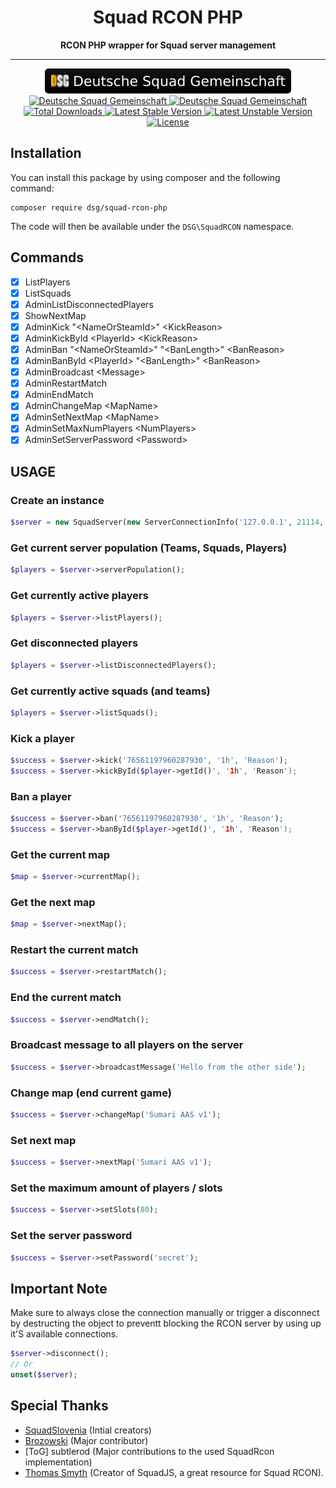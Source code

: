 <div align="center">
    <h1>Squad RCON PHP</h1>
    <b>RCON PHP wrapper for Squad server management</b>
    <hr>
    <a href="https://dsg-gaming.de">
        <img alt="Deutsche Squad Gemeinschaft" src="https://raw.githubusercontent.com/Deutsche-Squad-Gemeinschaft/battlemetrics-php/master/dsg-badge.svg">
    </a>
    <a href="https://github.com/Deutsche-Squad-Gemeinschaft/squad-rcon-php/actions">
        <img alt="Deutsche Squad Gemeinschaft" src="https://github.com/Deutsche-Squad-Gemeinschaft/squad-rcon-php/workflows/CI/badge.svg">
    </a>
    <a href="https://codecov.io/gh/Deutsche-Squad-Gemeinschaft/squad-rcon-php">
        <img alt="Deutsche Squad Gemeinschaft" src="https://codecov.io/gh/Deutsche-Squad-Gemeinschaft/squad-rcon-php/branch/master/graph/badge.svg">
    </a>
    <a href="https://packagist.org/packages/dsg/squad-rcon-php">
        <img alt="Total Downloads" src="https://poser.pugx.org/dsg/squad-rcon-php/downloads.png">
    </a>
    <a href="https://packagist.org/packages/dsg/squad-rcon-php">
        <img alt="Latest Stable Version" src="https://poser.pugx.org/dsg/squad-rcon-php/v/stable">
    </a>
    <a href="https://packagist.org/packages/dsg/squad-rcon-php">
        <img alt="Latest Unstable Version" src="https://poser.pugx.org/dsg/squad-rcon-php/v/unstable">
    </a>
    <a href="https://packagist.org/packages/dsg/squad-rcon-php">
        <img alt="License" src="https://poser.pugx.org/dsg/squad-rcon-php/license">
    </a>
</div>

## Installation

You can install this package by using composer and the following command:
```
composer require dsg/squad-rcon-php
```

The code will then be available under the `DSG\SquadRCON` namespace.

## Commands

* [x] ListPlayers
* [x] ListSquads
* [x] AdminListDisconnectedPlayers
* [x] ShowNextMap
* [x] AdminKick "\<NameOrSteamId\>" \<KickReason\>
* [x] AdminKickById \<PlayerId\> \<KickReason\>
* [x] AdminBan "\<NameOrSteamId\>" "\<BanLength\>" \<BanReason\>
* [x] AdminBanById \<PlayerId\> "\<BanLength\>" \<BanReason\>
* [x] AdminBroadcast \<Message\>
* [x] AdminRestartMatch
* [x] AdminEndMatch
* [x] AdminChangeMap \<MapName\>
* [x] AdminSetNextMap \<MapName\>
* [x] AdminSetMaxNumPlayers \<NumPlayers\>
* [x] AdminSetServerPassword \<Password\>

## USAGE

### Create an instance
```php
$server = new SquadServer(new ServerConnectionInfo('127.0.0.1', 21114, 'YourRconPassword'));
```

### Get current server population (Teams, Squads, Players)
```php
$players = $server->serverPopulation();
```

### Get currently active players
```php
$players = $server->listPlayers();
```

### Get disconnected players
```php
$players = $server->listDisconnectedPlayers();
```

### Get currently active squads (and teams)
```php
$players = $server->listSquads();
```

### Kick a player
```php
$success = $server->kick('76561197960287930', '1h', 'Reason');
$success = $server->kickById($player->getId()', '1h', 'Reason');
```

### Ban a player
```php
$success = $server->ban('76561197960287930', '1h', 'Reason');
$success = $server->banById($player->getId()', '1h', 'Reason');
```

### Get the current map
```php
$map = $server->currentMap();
```

### Get the next map
```php
$map = $server->nextMap();
```

### Restart the current match
```php
$success = $server->restartMatch();
```

### End the current match
```php
$success = $server->endMatch();
```

### Broadcast message to all players on the server
```php
$success = $server->broadcastMessage('Hello from the other side');
```

### Change map (end current game)
```php
$success = $server->changeMap('Sumari AAS v1');
```

### Set next map
```php
$success = $server->nextMap('Sumari AAS v1');
```

### Set the maximum amount of players / slots
```php
$success = $server->setSlots(80);
```

### Set the server password
```php
$success = $server->setPassword('secret');
```

## Important Note
Make sure to always close the connection manually or trigger a disconnect by destructing the object to preventt blocking the RCON server by using up it'S available connections.
```php
$server->disconnect();
// Or
unset($server);
```

## Special Thanks
* [SquadSlovenia](https://github.com/SquadSlovenia) (Intial creators)
* [Brozowski](https://github.com/Brozowski) (Major contributor)
* [ToG] subtlerod (Major contributions to the used SquadRcon implementation)
* [Thomas Smyth](https://github.com/Thomas-Smyth/SquadJS) (Creator of SquadJS, a great resource for Squad RCON).